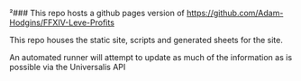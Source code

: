 ²### This repo hosts a github pages version of https://github.com/Adam-Hodgins/FFXIV-Leve-Profits

This repo houses the static site, scripts and generated sheets for the site.

An automated runner will attempt to update as much of the information as is possible via the Universalis API
